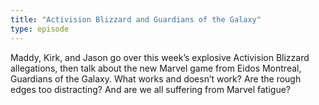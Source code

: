 ```yaml
---
title: "Activision Blizzard and Guardians of the Galaxy"
type: episode
---
```

Maddy, Kirk, and Jason go over this week’s explosive Activision Blizzard allegations, then talk about the new Marvel game from Eidos Montreal, Guardians of the Galaxy. What works and doesn’t work? Are the rough edges too distracting? And are we all suffering from Marvel fatigue?